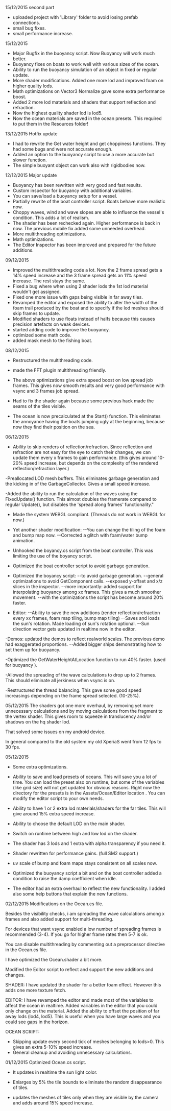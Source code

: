 15/12/2015 second part

- uploaded project with 'Library' folder to avoid losing prefab connections.
- small bug fixes.
- small performance increase.


15/12/2015

- Major Bugfix in the buoyancy script. Now Buoyancy will work much better.
- Buoyancy fixes on boats to work well with various sizes of the ocean.
- Ability to run the buoyancy simulation of an object in fixed or regular update.
- More shader modifications. Added one more lod and improved foam on higher quality lods.
- Math optimizations on Vector3 Normalize gave some extra performance boost.
- Added 2 more lod materials and shaders that support reflection and refraction.
- Now the highest quality shader lod is lod5.
- Now the ocean materials  are saved in the ocean presets. This required to put them in the Resources folder!


13/12/2015 Hotfix update

- I had to rewrite the Get water height and get choppiness functions. They had some bugs and were not accurate enough.
- Added an option to the buoyancy script to use a more accurate but slower function.
- The simple buoyant object can work also with rigidbodies now.


12/12/2015 Major update

- Buoyancy has been rewritten with very good and fast results.
- Custom inspector for buoyancy with additional variables.
- You can save/load a buoyancy setup for a vessel.
- Partially rewrite of the boat controller script. Boats behave more realistic now.
- Choppy waves, wind and wave slopes are able to influence the vessel's condition. This adds a lot of realism.
- The shader has been rechecked again. Higher performance is back in now. The previous mobile fix added some unneeded overhead.
- More multithreading optimizations.
- Math optimizations.
- The Editor Inspector has been improved and prepared for the future additions.


09/12/2015

- Improved the multithreading code a lot. Now the 2 frame spread gets a 14% speed increase and the 3 frame spread gets an 11% speed increase. The rest stays the same.
- Fixed a bug where when using 2 shader lods the 1st lod material wouldn't get assigned.
- Fixed one more issue with gaps being visible in far away tiles.
- Revamped the editor and exposed the ability to alter the width of the foam trail produced by the boat and to specify if the lod meshes should skip frames to update.
- Modified shaders to use floats instead of halfs because this causes precision artefacts on weak devices.
- started adding code to improve the buoyancy.
- optimized some math code.
- added mask mesh to the fishing boat.


08/12/2015

 - Restructured the multithreading code.
 - made the FFT plugin multithreading friendly.
 - The above optimizations give extra speed boost on low spread job frames. This gives now smooth results and very good performance with vsync and 3 frames job spread.
 
 - Had to fix the shader again because some previous hack made the seams of the tiles visible.
 
 - The ocean is now precalculated at the Start() function. This eliminates the annoyance having the boats jumping ugly at the beginning, because now they find their position on the sea.
 

06/12/2015

  - Ability to skip renders of reflection/refraction. Since reflection and refraction are not easy for the eye to catch their changes, we can update them every x frames to gain performance.
    (this gives around 10-20% speed increase, but depends on the complexity of the rendered reflection/refraction layer.)
	
  -Preallocated LOD mesh buffers. This eliminates garbage generation and the kicking in of the GarbageCollector. Gives a small speed increase.
  
  -Added the ability to run the calculation of the waves using the FixedUpdate() function. This almost doubles the framerate compared to regular Update(), but disables the 'spread along frames' functionality."
  
  - Made the system WEBGL compliant. (Threads do not work in WEBGL for now.)
  
  - Yet another shader modification:
    --You can change the tiling of the foam and bump map now.
    --Corrected a glitch with foam/water bump animation.
   
  - Unhooked the boyancy.cs script from the boat controller. This was limiting the use of the boyancy script.
 
  - Optimized the boat controller script to avoid garbage generation.
 
  - Optimized the boyancy script:
     --to avoid garbage generation. 
	 --general optimizations to avoid GetComponent calls.
	 --exposed y-offset and x/z slices in the inspector.
	 --more importantly: added support for interpolating buoyancy among xx frames. This gives a much smoother movement.
	 --with the optimizations the script has become around 20% faster.
  
  - Editor:
     --Ability to save the new additions (render reflection/refraction every xx frames, foam map tiling, bump map tiling)
	 --Saves and loads the sun's rotation. Made loading of sun's rotation optional.
	 --Sun direction vector gets updated in realtime now in the editor.
	 
  -Demos: updated the demos to reflect realworld scales. The previous demo had exaggerated proportions.
     --Added bigger ships demonstrating how to set them up for buoyancy.
	 
  -Optimized the GetWaterHeightAtLocation function to run 40% faster. (used for buoyancy	).
	 
  -Allowed the spreading of the wave calculations to drop up to 2 frames. This should eliminate all jerkiness when vsync is on.
  
  -Restructured the thread balancing. This gave some good speed increasings depending on the frame spread selected. (10-25%).
  
  
  

05/12/2015
The shaders got one more overhaul, by removing yet more unnecessary calculations and by moving calculations from the fragment to the vertex shader.
This gives room to squeeze in translucency and/or shadows on the hq shader lod.

That solved some issues on my android device.

In general compared to the old system my old XperiaS went from 12 fps to 30 fps.





05/12/2015
- Some extra optimizations.

- Ability to save and load presets of oceans. This will save you a lot of time.
You can load the preset also on runtime, but some of the variables (like grid size) will not get updated for obvious reasons. Right now the directory for the presets is in the Assets/Ocean/Editor location
. You can modify the editor script to your own needs.

- Ability to have 1 or 2 extra lod materials/shaders for the far tiles. This will give around 15% extra speed increase.

- Ability to choose the default LOD on the main shader.

- Switch on runtime between high and low lod on the shader.

- The shader has 3 lods and 1 extra with alpha transparency if you need it.

- Shader rewritten for performance gains. (full SM2 support.)

- uv scale of bump and foam maps stays consistent on all scales now.

- Optimized the buoyancy script a bit and on the boat controller added a condition to raise the damp coefficient when idle.

- The editor had an extra overhaul to reflect the new functionality. I added also some help buttons that explain the new functions.




02/12/2015
Modifications on the Ocean.cs file.

Besides the visibility checks, i am spreading the wave calculations among x frames and also added support for multi-threading.

For devices that want vsync enabled a low number of spreading frames is recommended (3-4).
If you go for higher frame rates then 5-7 is ok.

You can disable multithreading by commenting out a preprocessor directive in the Ocean.cs file.

I have optimized the Ocean.shader a bit more.

Modified the Editor script to reflect and support the new additions and changes.

SHADER:
I have updated the shader for a better foam effect. However this adds one more texture fetch.

EDITOR:
I have revamped the editor and made most of the variables to affect the ocean in realtime.
Added variables in the editor that you could only change on the material.
Added the ability to offset the position of far away lods (lod4, lod5). This is useful when you have large waves and you could see gaps in the horizon.

OCEAN SCRIPT:

- Skipping update every second tick of meshes belonging to lods>0. This gives an extra 5-10% speed increase.
- General cleanup and avoiding unnecessary calculations.




01/12/2015
Optimized Ocean.cs script.

- It updates in realtime the sun light color.

- Enlarges by 5% the tile bounds to eliminate the random disappearance of tiles.

- updates the meshes of tiles only when they are visible by the camera and adds around 15% speed increase. 

